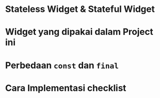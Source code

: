 # Stateless Widget & Stateful Widget

# Widget yang dipakai dalam Project ini

# Perbedaan `const` dan `final`

# Cara Implementasi checklist
